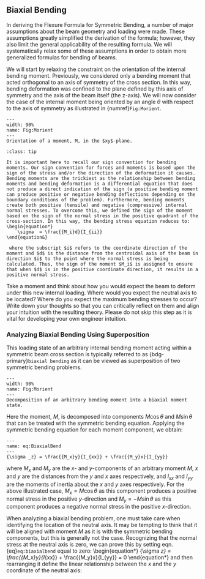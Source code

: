## Biaxial Bending 
In deriving the Flexure Formula for Symmetric Bending, a number of major assumptions about the beam geometry and loading were made. These assumptions greatly simplified the derivation of the formula; however, they also limit the general applicability of the resulting formula. We will systematically relax some of these assumptions in order to obtain more generalized formulas for bending of beams.

We will start by relaxing the constraint on the orientation of the internal bending moment. Previously, we considered only a bending moment that acted orthogonal to an axis of symmetry of the cross section. In this way, bending deformation was confined to the plane defined by this axis of symmetry and the axis of the beam itself (the z-axis). We will now consider the case of the internal moment being oriented by an angle $\theta$ with respect to the axis of symmetry as illustrated in {numref}`Fig:Morient`.
```{figure} ../figures/Biaxial_Bending.svg
---
width: 90%
name: Fig:Morient
---
Orientation of a moment, M, in the $xy$-plane.
```
```{admonition} Reminder of the sign convention for moments
:class: tip

It is important here to recall our sign convention for bending moments. Our sign convention for forces and moments is based upon the sign of the stress and/or the direction of the deformation it causes. Bending moments are the trickiest as the relationship between bending moments and bending deformation is a differential equation that does not produce a direct indication of the sign (a positive bending moment can produce positive or negative bending deflections depending on the boundary conditions of the problem). Furthermore, bending moments create both positive (tensile) and negative (compressive) internal normal stresses. To overcome this, we defined the sign of the moment based on the sign of the normal stress in the positive quadrant of the cross-section. In this way, the bending stress equation reduces to:
\begin{equation*}        
    \sigma  = \frac{{M_i}d}{I_{ii}}
\end{equation&}
        
 where the subscript $i$ refers to the coordinate direction of the moment and $d$ is the distance from the centroidal axis of the beam in direction $i$ to the point where the normal stress is being calculated. Thus, the sign of the moment $M_i$ is assigned to ensure that when $d$ is in the positive coordinate direction, it results in a positive normal stress.
```

Take a moment and think about how you would expect the beam to deform under this new internal loading. Where would you expect the neutral axis to be located? Where do you expect the maximum bending stresses to occur? Write down your thoughts so that you can critically reflect on them and align your intuition with the resulting theory. Please do not skip this step as it is vital for developing your own engineer intuition.

### Analyzing Biaxial Bending Using Superposition
This loading state of an arbitrary internal bending moment acting within a symmetric beam cross section is typically referred to as {bdg-primary}`biaxial bending` as it can be viewed as superposition of two symmetric bending problems.  
```{figure} ../figures/Biaxial_Bending_decomp.svg
---
width: 90%
name: Fig:Morient
---
Decomposition of an arbitrary bending moment into a biaxial moment state.
```

Here the moment, $M$, is decomposed into components $M\cos\theta$ and $M\sin\theta$ that can be treated with the symmetric bending equation. Applying the symmetric bending equation for each moment component, we obtain:
```{math}
---
name: eq:BiaxialBend
---
{\sigma _z} = \frac{{M_x}y}{I_{xx}} + \frac{{M_y}x}{I_{yy}}
```
where $M_x$ and $M_y$ are the $x$- and $y$-components of an arbitrary moment $M$, $x$ and $y$ are the distances from the $y$ and $x$ axes respectively, and $I_{xx}$ and $I_{yy}$ are the moments of inertia about the $x$ and $y$ axes respectively. For the above illustrated case, $M_x = M\cos\theta$ as this component produces a positive normal stress in the positive $y$-direction and $M_y = -M\sin\theta$ as this component produces a negative normal stress in the positive $x$-direction.

When analyzing a biaxial bending problem, one must take care when identifying the location of the neutral axis. It may be tempting to think that it will be aligned with moment $M$ as it is with the symmetric bending components, but this is generally not the case. Recognizing that the normal stress at the neutral axis is zero, we can prove this by setting eqn. {eq}`eq:biaxialbend` equal to zero:
\begin{equation*}
    {\sigma _z} = \frac{{M_x}y}{I_{xx}} + \frac{{M_y}x}{I_{yy}} = 0
\end{equation*}
and then rearranging it define the linear relationship between the $x$ and the $y$ coordinate of the neutral axis: